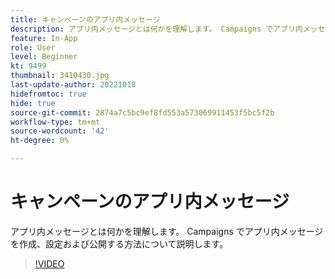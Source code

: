 ```yaml
---
title: キャンペーンのアプリ内メッセージ
description: アプリ内メッセージとは何かを理解します。 Campaigns でアプリ内メッセージを作成、設定および公開する方法について説明します。
feature: In-App
role: User
level: Beginner
kt: 9499
thumbnail: 3410430.jpg
last-update-author: 20221018
hidefromtoc: true
hide: true
source-git-commit: 2874a7c5bc9ef8fd553a573069911453f5bc5f2b
workflow-type: tm+mt
source-wordcount: '42'
ht-degree: 0%

---
```


# キャンペーンのアプリ内メッセージ

アプリ内メッセージとは何かを理解します。 Campaigns でアプリ内メッセージを作成、設定および公開する方法について説明します。

>[!VIDEO](https://video.tv.adobe.com/v/3410430?quality=12&learn=on)
